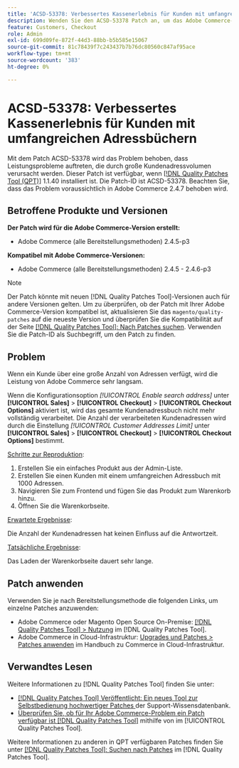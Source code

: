 ```yaml
---
title: 'ACSD-53378: Verbessertes Kassenerlebnis für Kunden mit umfangreichen Adressbüchern'
description: Wenden Sie den ACSD-53378 Patch an, um das Adobe Commerce-Problem zu beheben, bei dem Leistungsprobleme auftreten, die durch große Kundenadressvolumen verursacht werden.
feature: Customers, Checkout
role: Admin
exl-id: 699d09fe-872f-44d3-88bb-b5b585e15067
source-git-commit: 81c78439f7c243437b7b76dc80560c847af95ace
workflow-type: tm+mt
source-wordcount: '383'
ht-degree: 0%

---
```


# ACSD-53378: Verbessertes Kassenerlebnis für Kunden mit umfangreichen Adressbüchern

Mit dem Patch ACSD-53378 wird das Problem behoben, dass Leistungsprobleme auftreten, die durch große Kundenadressvolumen verursacht werden. Dieser Patch ist verfügbar, wenn [[!DNL Quality Patches Tool (QPT)]](https://experienceleague.adobe.com/de/docs/commerce-knowledge-base/kb/announcements/commerce-announcements/magento-quality-patches-released-new-tool-to-self-serve-quality-patches) 1.1.40 installiert ist. Die Patch-ID ist ACSD-53378. Beachten Sie, dass das Problem voraussichtlich in Adobe Commerce 2.4.7 behoben wird.

## Betroffene Produkte und Versionen

**Der Patch wird für die Adobe Commerce-Version erstellt:**

* Adobe Commerce (alle Bereitstellungsmethoden) 2.4.5-p3

**Kompatibel mit Adobe Commerce-Versionen:**

* Adobe Commerce (alle Bereitstellungsmethoden) 2.4.5 - 2.4.6-p3

>[!NOTE]
>
>Der Patch könnte mit neuen [!DNL Quality Patches Tool]-Versionen auch für andere Versionen gelten. Um zu überprüfen, ob der Patch mit Ihrer Adobe Commerce-Version kompatibel ist, aktualisieren Sie das `magento/quality-patches` auf die neueste Version und überprüfen Sie die Kompatibilität auf der Seite [[!DNL Quality Patches Tool]: Nach Patches suchen](https://experienceleague.adobe.com/tools/commerce-quality-patches/index.html?lang=de). Verwenden Sie die Patch-ID als Suchbegriff, um den Patch zu finden.

## Problem

Wenn ein Kunde über eine große Anzahl von Adressen verfügt, wird die Leistung von Adobe Commerce sehr langsam.

Wenn die Konfigurationsoption *[!UICONTROL Enable search address]* unter **[!UICONTROL Sales]** > **[!UICONTROL Checkout]** > **[!UICONTROL Checkout Options]** aktiviert ist, wird das gesamte Kundenadressbuch nicht mehr vollständig verarbeitet. Die Anzahl der verarbeiteten Kundenadressen wird durch die Einstellung *[!UICONTROL Customer Addresses Limit]* unter **[!UICONTROL Sales]** > **[!UICONTROL Checkout]** > **[!UICONTROL Checkout Options]** bestimmt.

<u>Schritte zur Reproduktion</u>:

1. Erstellen Sie ein einfaches Produkt aus der Admin-Liste.
1. Erstellen Sie einen Kunden mit einem umfangreichen Adressbuch mit 1000 Adressen.
1. Navigieren Sie zum Frontend und fügen Sie das Produkt zum Warenkorb hinzu.
1. Öffnen Sie die Warenkorbseite.

<u>Erwartete Ergebnisse</u>:

Die Anzahl der Kundenadressen hat keinen Einfluss auf die Antwortzeit.

<u>Tatsächliche Ergebnisse</u>:

Das Laden der Warenkorbseite dauert sehr lange.

## Patch anwenden

Verwenden Sie je nach Bereitstellungsmethode die folgenden Links, um einzelne Patches anzuwenden:

* Adobe Commerce oder Magento Open Source On-Premise: [[!DNL Quality Patches Tool] > Nutzung](/help/tools/quality-patches-tool/usage.md) im [!DNL Quality Patches Tool].
* Adobe Commerce in Cloud-Infrastruktur: [Upgrades und Patches > Patches anwenden](https://experienceleague.adobe.com/docs/commerce-cloud-service/user-guide/develop/upgrade/apply-patches.html?lang=de) im Handbuch zu Commerce in Cloud-Infrastruktur.

## Verwandtes Lesen

Weitere Informationen zu [!DNL Quality Patches Tool] finden Sie unter:

* [[!DNL Quality Patches Tool] Veröffentlicht: Ein neues Tool zur Selbstbedienung hochwertiger Patches ](https://experienceleague.adobe.com/de/docs/commerce-knowledge-base/kb/announcements/commerce-announcements/magento-quality-patches-released-new-tool-to-self-serve-quality-patches) der Support-Wissensdatenbank.
* [Überprüfen Sie, ob für Ihr Adobe Commerce-Problem ein Patch verfügbar ist [!DNL Quality Patches Tool]](/help/tools/quality-patches-tool/patches-available-in-qpt/check-patch-for-magento-issue-with-magento-quality-patches.md) mithilfe von im [!UICONTROL Quality Patches Tool].


Weitere Informationen zu anderen in QPT verfügbaren Patches finden Sie unter [[!DNL Quality Patches Tool]: Suchen nach Patches](https://experienceleague.adobe.com/tools/commerce-quality-patches/index.html?lang=de) im [!DNL Quality Patches Tool].
